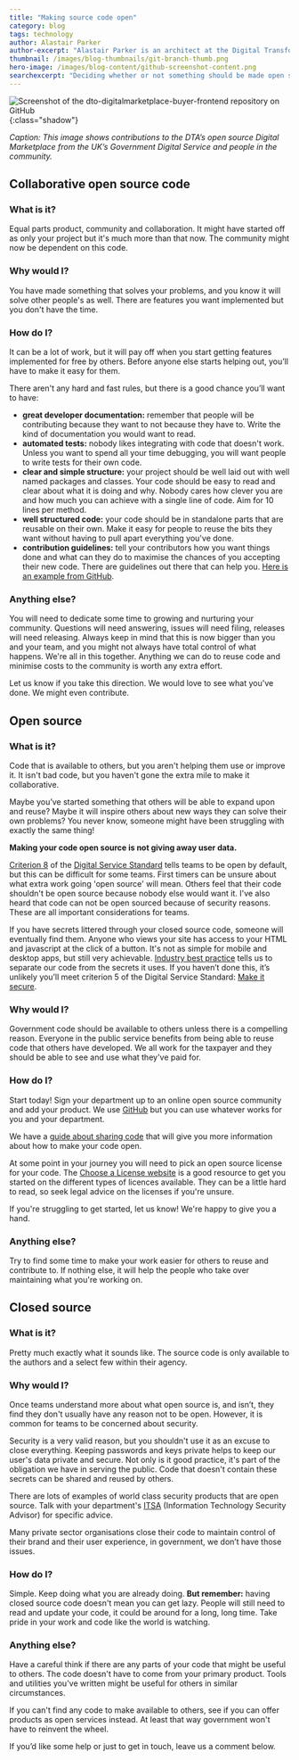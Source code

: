```yaml
---
title: "Making source code open"
category: blog
tags: technology
author: Alastair Parker
author-excerpt: "Alastair Parker is an architect at the Digital Transformation Agency."
thumbnail: /images/blog-thumbnails/git-branch-thumb.png
hero-image: /images/blog-content/github-screenshot-content.png
searchexcerpt: "Deciding whether or not something should be made open source can be a tricky decision. Firstly, knowing what you're trying to achieve, and then understanding how you can get there, will make the decision a little easier. Here are three options to consider: collaborative open source, open source and closed source."
---
```


![Screenshot of the dto-digitalmarketplace-buyer-frontend repository on GitHub]({{site.url}}{{site.baseurl}}{{page.hero-image}}){:class="shadow"}

*Caption: This image shows contributions to the DTA’s open source Digital Marketplace from the UK’s Government Digital Service and people in the community.*

## Collaborative open source code

### What is it?

Equal parts product, community and collaboration. It might have started off as only your project but it's much more than that now. The community might now be dependent on this code.

### Why would I?

You have made something that solves your problems, and you know it will solve other people's as well. There are features you want implemented but you don't have the time.

### How do I?

It can be a lot of work, but it will pay off when you start getting features implemented for free by others. Before anyone else starts helping out, you’ll have to make it easy for them.

There aren't any hard and fast rules, but there is a good chance you’ll want to have:
- **great developer documentation:** remember that people will be contributing because they want to not because they have to. Write the kind of documentation you would want to read.
- **automated tests:** nobody likes integrating with code that doesn't work. Unless you want to spend all your time debugging, you will want people to write tests for their own code.
- **clear and simple structure:** your project should be well laid out with well named packages and classes. Your code should be easy to read and clear about what it is doing and why. Nobody cares how clever you are and how much you can achieve with a single line of code. Aim for 10 lines per method.
- **well structured code:** your code should be in standalone parts that are reusable on their own. Make it easy for people to reuse the bits they want without having to pull apart everything you've done.
- **contribution guidelines:** tell your contributors how you want things done and what can they do to maximise the chances of you accepting their new code. There are guidelines out there that can help you. [Here is an example from GitHub](https://help.github.com/articles/setting-guidelines-for-repository-contributors/).

### Anything else?

You will need to dedicate some time to growing and nurturing your community. Questions will need answering, issues will need filing, releases will need releasing. Always keep in mind that this is now bigger than you and your team, and you might not always have total control of what happens. We're all in this together. Anything we can do to reuse code and minimise costs to the community is worth any extra effort.

Let us know if you take this direction. We would love to see what you've done. We might even contribute.

## Open source

### What is it?

Code that is available to others, but you aren't helping them use or improve it. It isn't bad code, but you haven't gone the extra mile to make it collaborative.

Maybe you’ve started something that others will be able to expand upon and reuse? Maybe it will inspire others about new ways they can solve their own problems? You never know, someone might have been struggling with exactly the same thing!

**Making your code open source is not giving away user data.**

[Criterion 8](https://www.dta.gov.au/standard/8-make-source-code-open/) of the [Digital Service Standard](https://www.dta.gov.au/standard/) tells teams to be open by default, but this can be difficult for some teams. First timers can be unsure about what extra work going 'open source' will mean. Others feel that their code shouldn't be open source because nobody else would want it. I've also heard that code can not be open sourced because of security reasons. These are all important considerations for teams.

If you have secrets littered through your closed source code, someone will eventually find them. Anyone who views your site has access to your HTML and javascript at the click of a button. It's not as simple for mobile and desktop apps, but still very achievable. [Industry best practice](https://12factor.net/) tells us to separate our code from the secrets it uses. If you haven’t done this, it’s unlikely you’ll meet criterion 5 of the Digital Service Standard: [Make it secure](https://www.dta.gov.au/standard/5-make-it-secure/).

### Why would I?

Government code should be available to others unless there is a compelling reason. Everyone in the public service benefits from being able to reuse code that others have developed. We all work for the taxpayer and they should be able to see and use what they've paid for.

### How do I?

Start today! Sign your department up to an online open source community and add your product. We use [GitHub](https://github.com/ausdto) but you can use whatever works for you and your department.

We have a [guide about sharing code](https://www.dta.gov.au/standard/design-guides/code-sharing/) that will give you more information about how to make your code open.

At some point in your journey you will need to pick an open source license for your code.  The [Choose a License website](https://choosealicense.com/) is a good resource to get you started on the different types of licences available. They can be a little hard to read, so seek legal advice on the licenses if you're unsure.

If you're struggling to get started, let us know! We're happy to give you a hand.

### Anything else?

Try to find some time to make your work easier for others to reuse and contribute to. If nothing else, it will help the people who take over maintaining what you're working on.

## Closed source

### What is it?

Pretty much exactly what it sounds like. The source code is only available to the authors and a select few within their agency.

### Why would I?

Once teams understand more about what open source is, and isn’t, they find they don't usually have any reason not to be open. However, it is common for teams to be concerned about security.

Security is a very valid reason, but you shouldn't use it as an excuse to close everything. Keeping passwords and keys private helps to keep our user's data private and secure. Not only is it good practice, it's part of the obligation we have in serving the public. Code that doesn't contain these secrets can be shared and reused by others.

There are lots of examples of world class security products that are open source. Talk with your department's [ITSA](https://www.asd.gov.au/infosec/ism/index.htm) (Information Technology Security Advisor) for specific advice.

Many private sector organisations close their code to maintain control of their brand and their user experience, in government, we don’t have those issues.

### How do I?

Simple. Keep doing what you are already doing. **But remember:** having closed source code doesn't mean you can get lazy. People will still need to read and update your code, it could be around for a long, long time. Take pride in your work and code like the world is watching.

### Anything else?

Have a careful think if there are any parts of your code that might be useful to others. The code doesn't have to come from your primary product. Tools and utilities you've written might be useful for others in similar circumstances.

If you can't find any code to make available to others, see if you can offer products as open services instead. At least that way government won't have to reinvent the wheel.

If you’d like some help or just to get in touch, leave us a comment below.

